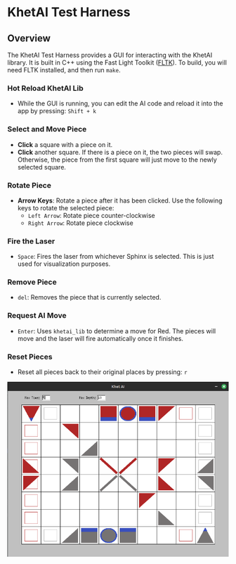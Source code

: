 # KhetAI Test Harness

## Overview

The KhetAI Test Harness provides a GUI for interacting with the KhetAI library. It is built in C++ using the Fast Light Toolkit ([FLTK](https://www.fltk.org/)).
To build, you will need FLTK installed, and then run `make`.

### Hot Reload KhetAI Lib

- While the GUI is running, you can edit the AI code and reload it into the app by pressing: `Shift + k`

### Select and Move Piece

- **Click** a square with a piece on it.
- **Click** another square. If there is a piece on it, the two pieces will swap. Otherwise, the piece from the first square will just move to the newly selected square.

### Rotate Piece

- **Arrow Keys**: Rotate a piece after it has been clicked. Use the following keys to rotate the selected piece:
  - `Left Arrow`: Rotate piece counter-clockwise
  - `Right Arrow`: Rotate piece clockwise

### Fire the Laser

- `Space`: Fires the laser from whichever Sphinx is selected. This is just used for visualization purposes.

### Remove Piece

- `del`: Removes the piece that is currently selected.

### Request AI Move

- `Enter`: Uses `khetai_lib` to determine a move for Red. The pieces will move and the laser will fire automatically once it finishes.

### Reset Pieces

- Reset all pieces back to their original places by pressing: `r`

![board](assets/example_board.png)

